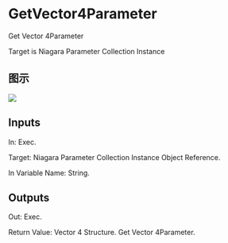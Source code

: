 # GetVector4Parameter

Get Vector 4Parameter

Target is Niagara Parameter Collection Instance

## 图示

![]($-20221218-20122179.png)

## Inputs

In: Exec.

Target: Niagara Parameter Collection Instance Object Reference.

In Variable Name: String.  

## Outputs

Out: Exec.

Return Value: Vector 4 Structure. Get Vector 4Parameter.

